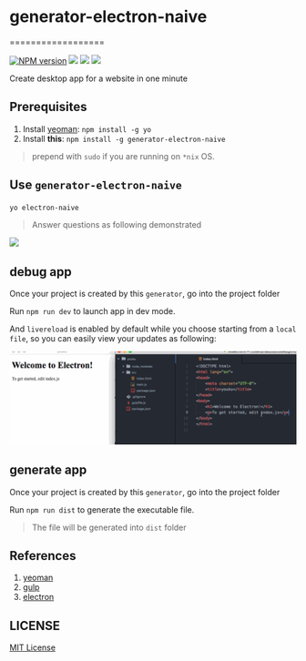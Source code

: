 # generator-electron-naive
==================

[![NPM version][npm-image]][npm-url]
![][david-url]
![][dt-url]
![][license-url]

Create desktop app for a website in one minute


## Prerequisites ##

1. Install [yeoman](http://yeoman.io/): `npm install -g yo`
2. Install __this__: `npm install -g generator-electron-naive`

> prepend with `sudo` if you are running on `*nix` OS.

## Use `generator-electron-naive` ##

`yo electron-naive`

> Answer questions as following demonstrated

![](https://raw.githubusercontent.com/leftstick/generator-electron-naive/master/docs/img/questions.png)


## debug app ##

Once your project is created by this `generator`, go into the project folder

Run `npm run dev` to launch app in dev mode.

And `livereload` is enabled by default while you choose starting from a `local file`, so you can easily view your updates as following:

![](./docs/img/electron.gif)

## generate app ##

Once your project is created by this `generator`, go into the project folder

Run `npm run dist` to generate the executable file.

> The file will be generated into `dist` folder

## References ##

1. [yeoman](http://yeoman.io/)
2. [gulp](http://gulpjs.com/)
3. [electron](http://electron.atom.io/)


## LICENSE ##

[MIT License](https://raw.githubusercontent.com/leftstick/generator-electron-naive/master/LICENSE)


[npm-url]: https://npmjs.org/package/generator-electron-naive
[npm-image]: https://badge.fury.io/js/generator-electron-naive.png
[david-url]: https://david-dm.org/leftstick/generator-electron-naive.png
[dt-url]:https://img.shields.io/npm/dt/generator-electron-naive.svg
[license-url]:https://img.shields.io/npm/l/generator-electron-naive.svg
